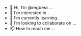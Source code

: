 - 👋 Hi, I’m @regbess ..
- 👀 I’m interested in .
- 🌱 I’m currently learning .
- 💞️ I’m looking to collaborate on ...
- 📫 How to reach me ...

  
<!---
regbess/regbess is a ✨ special ✨ repository because its `README.md` (this file) appears on your GitHub profile.
You can click the Preview link to take a look at your changes.
--->
